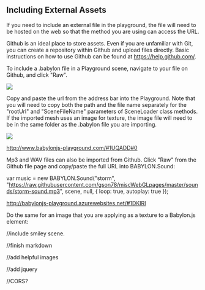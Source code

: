 ## Including External Assets

If you need to include an external file in the playground, the file will need to be hosted on the web so that the method you are using can access the URL.

Github is an ideal place to store assets. Even if you are unfamiliar with Git, you can create a repository within Github and upload files directly. Basic instructions on how to use Github can be found at https://help.github.com/.

To include a .babylon file in a Playground scene, navigate to your file on Github, and click "Raw". 

  ![](https://raw.githubusercontent.com/gson78/miscWebGLpages/master/textures/raw.jpg)


Copy and paste the url from the address bar into the Playground. Note that you will need to copy both the path and the file name separately for the "rootUrl" and "SceneFileName" parameters of SceneLoader class methods. If the imported mesh uses an image for texture, the image file will need to be in the same folder as the .babylon file you are importing.

  ![](https://raw.githubusercontent.com/gson78/miscWebGLpages/master/textures/importmeshex.jpg)


http://www.babylonjs-playground.com/#1UQADD#0


Mp3 and WAV files can also be imported from Github. Click "Raw" from the Github file page and copy/paste the full URL into BABYLON.Sound: 

var music = new BABYLON.Sound("storm", "https://raw.githubusercontent.com/gson78/miscWebGLpages/master/sounds/storm-sound.mp3", scene, null, { loop: true, autoplay: true });

http://babylonjs-playground.azurewebsites.net/#1DKIRI


Do the same for an image that you are applying as a texture to a Babylon.js element:

//include smiley scene.

//finish markdown

//add helpful images

//add jquery

//CORS?
